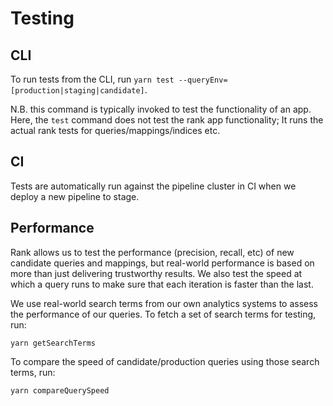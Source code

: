 # Testing

## CLI

To run tests from the CLI, run `yarn test --queryEnv=[production|staging|candidate]`.

N.B. this command is typically invoked to test the functionality of an app.  
Here, the `test` command does not test the rank app functionality; It runs the actual rank tests for queries/mappings/indices etc.

## CI

Tests are automatically run against the pipeline cluster in CI when we deploy a new pipeline to stage.

## Performance

Rank allows us to test the performance (precision, recall, etc) of new candidate queries and mappings, but real-world performance is based on more than just delivering trustworthy results. We also test the speed at which a query runs to make sure that each iteration is faster than the last.

We use real-world search terms from our own analytics systems to assess the performance of our queries. To fetch a set of search terms for testing, run:

```
yarn getSearchTerms
```

To compare the speed of candidate/production queries using those search terms, run:

```
yarn compareQuerySpeed
```
